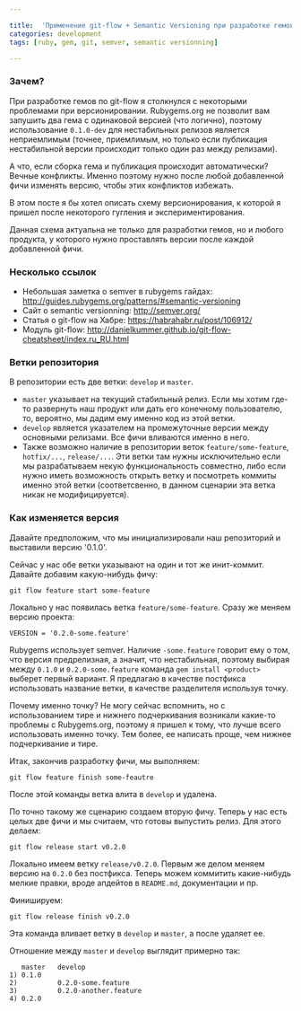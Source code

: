 ```yaml
---

title:  'Применение git-flow + Semantic Versioning при разработке гемов'
categories: development
tags: [ruby, gem, git, semver, semantic versionning]

---
```


### Зачем?

При разработке гемов по git-flow я столкнулся с некоторыми проблемами
при версионировании. Rubygems.org не позволит вам запушить два гема с
одинаковой версией (что логично), поэтому использование `0.1.0-dev`
для нестабильных релизов является неприемлимым (точнее, приемлимым, но
только если публикация нестабильной версии происходит только один раз
между релизами).

<!--more-->

А что, если сборка гема и публикация происходит автоматически? Вечные
конфликты. Именно поэтому нужно после любой добавленной фичи изменять
версию, чтобы этих конфликтов избежать.

В этом посте я бы хотел описать схему версионирования, к которой я
пришел после некоторого гугления и экспериментирования.

Данная схема актуальна не только для разработки гемов, но и любого
продукта, у которого нужно проставлять версии после каждой добавленной
фичи.

### Несколько ссылок

* Небольшая заметка о semver в rubygems гайдах: http://guides.rubygems.org/patterns/#semantic-versioning
* Сайт о semantic versionning: http://semver.org/
* Статья о git-flow на Хабре: https://habrahabr.ru/post/106912/
* Модуль git-flow: http://danielkummer.github.io/git-flow-cheatsheet/index.ru_RU.html

### Ветки репозитория

В репозитории есть две ветки: `develop` и `master`.

* `master` указывает на текущий стабильный релиз. Если мы хотим где-то
  развернуть наш продукт или дать его конечному пользователю, то,
  вероятно, мы дадим ему именно код из этой ветки.
* `develop` является указателем на промежуточные версии между
  основными релизами. Все фичи вливаются именно в него.
* Также возможно наличие в репозитории веток `feature/some-feature`,
  `hotfix/...`, `release/...`. Эти ветки там нужны исключительно если
  мы разрабатываем некую функциональность совместно, либо если нужно
  иметь возможность открыть ветку и посмотреть коммиты именно этой
  ветки (соответсвенно, в данном сценарии эта ветка никак не
  модифицируется).


### Как изменяется версия

Давайте предположим, что мы инициализировали наш репозиторий и
выставили версию '0.1.0'.

Сейчас у нас обе ветки указывают на один и тот же инит-коммит. Давайте
добавим какую-нибудь фичу:

```
git flow feature start some-feature
```

Локально у нас появилась ветка `feature/some-feature`. Сразу же меняем
версию проекта:

`VERSION = '0.2.0-some.feature'`

Rubygems использует semver. Наличие `-some.feature` говорит ему о том,
что версия предрелизная, а значит, что нестабильная, поэтому выбирая
между `0.1.0` и `0.2.0-some.feature` команда `gem install <product>`
выберет первый вариант. Я предлагаю в качестве постфикса использовать
название ветки, в качестве разделителя используя точку.

Почему именно точку? Не могу сейчас вспомнить, но с использованием
тире и нижнего подчеркивания возникали какие-то проблемы с
Rubygems.org, поэтому я пришел к тому, что лучше всего использовать
именно точку. Тем более, ее написать проще, чем нижнее подчеркивание и
тире.

Итак, закончив разработку фичи, мы выполняем:

```
git flow feature finish some-feautre
```

После этой команды ветка влита в `develop` и удалена.

По точно такому же сценарию создаем вторую фичу. Теперь у нас есть
целых две фичи и мы считаем, что готовы выпустить релиз. Для этого
делаем:

```
git flow release start v0.2.0
```

Локально имеем ветку `release/v0.2.0`. Первым же делом меняем версию
на `0.2.0` без постфикса. Теперь можем коммитить какие-нибудь мелкие
правки, вроде апдейтов в `README.md`, документации и пр.

Финишируем:

```
git flow release finish v0.2.0
```

Эта команда вливает ветку в `develop` и `master`, а после удаляет ее.


Отношение между `master` и `develop` выглядит примерно так:

```
   master   develop
1) 0.1.0
2)          0.2.0-some.feature
3)          0.2.0-another.feature
4) 0.2.0
```
